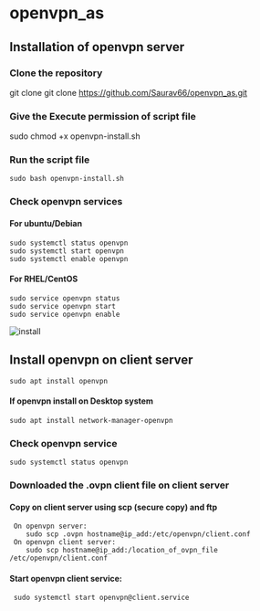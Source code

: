 # openvpn_as
 ## Installation of openvpn server
 ### Clone the repository
   git clone git clone https://github.com/Saurav66/openvpn_as.git
 ### Give the Execute permission of script file
   sudo chmod +x openvpn-install.sh
 ### Run the script file
    sudo bash openvpn-install.sh
 ### Check openvpn services
   #### For ubuntu/Debian
    sudo systemctl status openvpn
    sudo systemctl start openvpn
    sudo systemctl enable openvpn
   #### For RHEL/CentOS
    sudo service openvpn status
    sudo service openvpn start
    sudo service openvpn enable
    
   ![install](https://user-images.githubusercontent.com/50103349/152930229-1aba2bd1-eeda-4db2-bc97-ae74ccd15a60.png)
 ## Install openvpn on client server
    sudo apt install openvpn
   #### If openvpn install on Desktop system 
    sudo apt install network-manager-openvpn
 ### Check openvpn service
    sudo systemctl status openvpn
 ### Downloaded the .ovpn client file on client server
   #### Copy on client server using scp (secure copy) and ftp        
     On openvpn server:
        sudo scp .ovpn hostname@ip_add:/etc/openvpn/client.conf
     On openvpn client server:
        sudo scp hostname@ip_add:/location_of_ovpn_file /etc/openvpn/client.conf
 #### Start openvpn client service:
     sudo systemctl start openvpn@client.service

